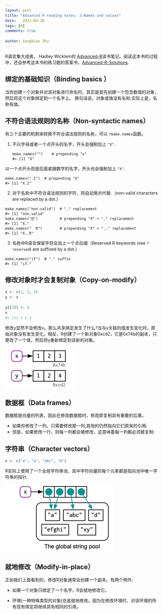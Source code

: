 ```yaml
---
layout: post
title: "Advanced R reading notes: 2-Names and values"
date:   2022-04-26
tags: [R]
comments: true
 
author: Songbiao Zhu
---
```


R语言集大成者， Hadley Wicklem的 [Advanced-R](https://adv-r.hadley.nz/introduction.html)读书笔记。阅读这本书的过程中，还会参考这本书的练习题的答案书，[Advanced-R-Solutions](https://advanced-r-solutions.rbind.io/names-and-values.html).

<!-- more -->

## 绑定的基础知识（Binding basics ）

当你创建一个对象并对该对象进行命名时，其实是首先创建一个包含数值的对象，然后将这个对象绑定到一个名字上。
换句话说，对象或值没有名称;实际上是，名称有值。

## 不符合语法规则的名称（Non-syntactic names）

有三个主要的机制来转换不符合语法规则的名称，可以 `?make.names`函数。

1. 不以字母或者一个点开头的名字，开头会强制加上 `"X"`.

    ```
    make.names("")    # prepending "x"
    #> [1] "X"
    ```

以一个点开头但是后面紧跟数字的名字，开头也会强制加上 `"X"`.

```
make.names(".1")  # prepending "X"
#> [1] "X.1"
```

2. 对于名称中不符合语法规则的字符，将自动用点代替.（non-valid characters are replaced by a dot.）

```
make.names("non-valid")  # "." replacement
#> [1] "non.valid"
make.names("@")          # prepending "X" + "." replacement 
#> [1] "X."
make.names("  R")        # prepending "X" + ".." replacement
#> [1] "X..R"
```

3. 名称中R语言保留字将会加上一个点后缀（Reserved R keywords (see `?reserved`) are suffixed by a dot.）

```
make.names("if")  # "." suffix
#> [1] "if."
```

## 修改对象时才会复制对象（Copy-on-modify）
```R
x <- c(1, 2, 3)
y <- x

y[[3]] <- 4
x
#> [1] 1 2 3
```
修改y显然不会修改x。那么共享绑定发生了什么?当与y关联的值发生变化时，原始对象没有发生变化。相反，R创建了一个新对象0xcd2，它是0x74b的副本，只更改了一个值，然后将y重新绑定到该新的对象。

![copy-on-modify](https://raw.githubusercontent.com/SongbiaoZhu/picBed/main/copy-on-modify.png)

## 数据框（Data frames）

数据框是向量的列表，因此在修改数据框时，修改即复制具有重要的后果。

* 如果你修改了一列，只需要修改那一列;其他的仍然指向它们原来的引用:
* 但是，如果修改一行，则每一列都会被修改，这意味着每一列都必须被复制:

## 字符串（Character vectors）

```R
x <- c("a", "a", "abc", "d")
```

R实际上使用了一个全局字符串池，其中字符向量的每个元素都是指向池中唯一字符串的指针.

![global-string-pool](https://raw.githubusercontent.com/SongbiaoZhu/picBed/main/global-string-pool.png)

##  就地修改（Modify-in-place）

正如我们上面看到的，修改R对象通常会创建一个副本。有两个例外:

* 如果一个对象只绑定了一个名字，R会就地修改它。

* 环境(一种特殊类型的对象)总是就地修改。因为在修改环境时，对该环境的所有现有绑定将继续具有相同的引用。